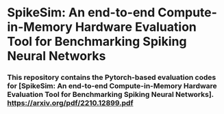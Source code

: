 # SpikeSim: An end-to-end Compute-in-Memory Hardware Evaluation Tool for Benchmarking Spiking Neural Networks
### This repository contains the Pytorch-based evaluation codes for [SpikeSim: An end-to-end Compute-in-Memory Hardware Evaluation Tool for Benchmarking Spiking Neural Networks]. https://arxiv.org/pdf/2210.12899.pdf
